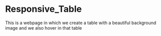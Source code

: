 # Responsive_Table
This is a webpage in which we create a table with a beautiful background image and we also hover in that table
